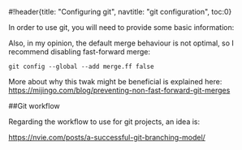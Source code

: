#!header{title: "Configuring git", navtitle: "git configuration", toc:0}

In order to use git, you will need to provide some basic information: 



Also, in my opinion, the default merge behaviour is not optimal, so I recommend disabling fast-forward merge: 

	git config --global --add merge.ff false

More about why this twak might be beneficial is explained here: https://mijingo.com/blog/preventing-non-fast-forward-git-merges

##Git workflow

Regarding the workflow to use for git projects, an idea is: 

https://nvie.com/posts/a-successful-git-branching-model/

